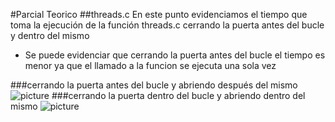 #Parcial Teorico
##threads.c
En este punto evidenciamos el tiempo que toma la ejecución de la función threads.c cerrando la puerta antes del bucle y dentro del mismo

* Se puede evidenciar que cerrando la puerta antes del bucle el tiempo es menor ya que el llamado a la funcion se ejecuta una sola vez

###cerrando la puerta antes del bucle y abriendo después del mismo
![picture](Música/parte1.png)
###cerrando la puerta dentro del bucle y abriendo dentro del mismo
![picture](Música/parte2.png)

 

